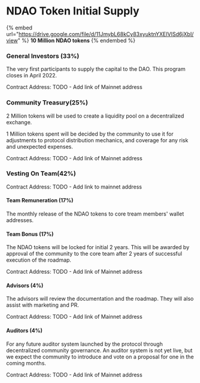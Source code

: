 # NDAO Token Initial Supply

{% embed url="https://drive.google.com/file/d/11JmybL68kCy83xyuktnYXEIVISd6jXbI/view" %}
**10 Million NDAO tokens**
{% endembed %}

### General Investors (33%)&#x20;

The very first participants to supply the capital to the DAO. This program closes in April 2022.&#x20;

Contract Address: TODO - Add link of Mainnet address

### Community Treasury(25%)

2 Million tokens will be used to create a liquidity pool on a decentralized exchange.

1 Million tokens spent will be decided by the community to use it for adjustments to protocol distribution mechanics, and coverage for any risk and unexpected expenses.

Contract Address: TODO - Add link of Mainnet address

### Vesting On Team(42%)

Contract Address: TODO - Add link to mainnet address

#### Team Remuneration (17%)

The monthly release of the NDAO tokens to core tream members' wallet addresses.

#### Team Bonus (17%)

The NDAO tokens will be locked for initial 2 years. This will be awarded by approval of the community to the core team after 2 years of successful execution of the roadmap.

Contract Address: TODO - Add link of Mainnet address

#### Advisors (4%)

The advisors will review the documentation and the roadmap. They will also assist with marketing and PR.

Contract Address: TODO - Add link of Mainnet address

#### Auditors (4%)

For any future auditor system launched by the protocol through decentralized community governance. An auditor system is not yet live, but we expect the community to introduce and vote on a proposal for one in the coming months.&#x20;

Contract Address: TODO - Add link of Mainnet address

